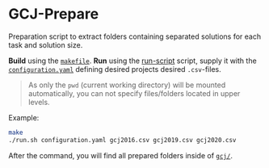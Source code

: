 # GCJ-Prepare

Preparation script to extract folders containing separated solutions for each task and solution size.

**Build** using the [`makefile`](makefile).
**Run** using the [run-script](run.sh) script, supply it with the [`configuration.yaml`](configuration.yaml) defining 
desired projects desired `.csv`-files.

> As only the `pwd` (current working directory) will be mounted automatically, 
you can not specify files/folders located in upper levels.

Example:

```bash
make
./run.sh configuration.yaml gcj2016.csv gcj2019.csv gcj2020.csv 
```

After the command, you will find all prepared folders inside of [`gcj/`](gcj).